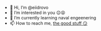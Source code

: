 - 👋 Hi, I’m @eiidrovo
- 👀 I’m interested in you 😉😝
- 🌱 I’m currently learning naval engeenering
- 📫 How to reach me, [the good stuff 😏](mailto:eiidrovo@espol.edu.ec)

<!---
eiidrovo/eiidrovo is a ✨ special ✨ repository because its `README.md` (this file) appears on your GitHub profile.
You can click the Preview link to take a look at your changes.
--->
